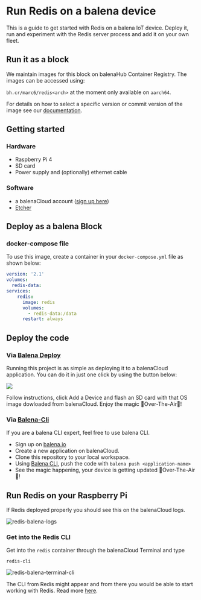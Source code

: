 # Run Redis on a balena device

This is a guide to get started with Redis on a balena IoT device. Deploy it, run and experiment with the Redis server process and add it on your own fleet.

## Run it as a block

We maintain images for this block on balenaHub Container Registry. The images can be accessed using:

`bh.cr/marc6/redis<arch>` at the moment only available on `aarch64`.

For details on how to select a specific version or commit version of the image see our [documentation](https://www.balena.io/blog/improving-device-image-management-workflow-balenaHub-Container-Registry/).


## Getting started

### Hardware

* Raspberry Pi 4
* SD card 
* Power supply and (optionally) ethernet cable

### Software

* a balenaCloud account ([sign up here](https://dashboard.balena-cloud.com/))
* [Etcher](https://balena.io/etcher)

## Deploy as a balena Block

### docker-compose file

To use this image, create a container in your `docker-compose.yml` file as shown below:

```yaml
version: '2.1'
volumes:
  redis-data:
services:
    redis:
      image: redis                                                            
      volumes:                                                                               
        - redis-data:/data                                                                        
      restart: always    

```

## Deploy the code

### Via [Balena Deploy](https://www.balena.io/docs/learn/deploy/deploy-with-balena-button/)

Running this project is as simple as deploying it to a balenaCloud application. You can do it in just one click by using the button below:

[![](https://www.balena.io/deploy.png)](https://dashboard.balena-cloud.com/deploy?repoUrl=https://github.com/mpous/redis-balena)

Follow instructions, click Add a Device and flash an SD card with that OS image dowloaded from balenaCloud. Enjoy the magic 🌟Over-The-Air🌟!


### Via [Balena-Cli](https://www.balena.io/docs/reference/balena-cli/)

If you are a balena CLI expert, feel free to use balena CLI.

- Sign up on [balena.io](https://dashboard.balena.io/signup)
- Create a new application on balenaCloud.
- Clone this repository to your local workspace.
- Using [Balena CLI](https://www.balena.io/docs/reference/cli/), push the code with `balena push <application-name>`
- See the magic happening, your device is getting updated 🌟Over-The-Air🌟!

## Run Redis on your Raspberry Pi

If Redis deployed properly you should see this on the balenaCloud logs.

![redis-balena-logs](https://user-images.githubusercontent.com/173156/163230933-2f99c0a2-4f2a-4b34-9369-b34577fdbd78.png)


### Get into the Redis CLI

Get into the `redis` container through the balenaCloud Terminal and type

`redis-cli`

![redis-balena-terminal-cli](https://user-images.githubusercontent.com/173156/163230987-eebd22c9-b215-4735-8f3e-6285734055d4.png)

The CLI from Redis might appear and from there you would be able to start working with Redis. Read more [here](https://redis.io/docs/getting-started/#exploring-redis-with-the-cli).
